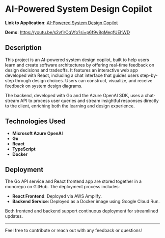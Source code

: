 # AI-Powered System Design Copilot

**Link to Application**: [AI-Powered System Design Copilot](https://main.d2oq7odcbvfay0.amplifyapp.com/)

**Demo**: https://youtu.be/s2vfirCqVfo?si=p6f9v8qMeqfUEhWD

## Description

This project is an AI-powered system design copilot, built to help users learn and create software architectures by offering real-time feedback on design decisions and tradeoffs. It features an interactive web app developed with React, including a chat interface that guides users step-by-step through design choices. Users can construct, visualize, and receive feedback on system design diagrams.

The backend, developed with Go and the Azure OpenAI SDK, uses a chat-stream API to process user queries and stream insightful responses directly to the client, enriching both the learning and design experience.

## Technologies Used

- **Microsoft Azure OpenAI**
- **Go**
- **React**
- **TypeScript**
- **Docker**

## Deployment

The Go API service and React frontend app are stored together in a monorepo on GitHub. The deployment process includes:

- **React Frontend**: Deployed via AWS Amplify.
- **Backend Service**: Deployed as a Docker image using Google Cloud Run.

Both frontend and backend support continuous deployment for streamlined updates.

---

Feel free to contribute or reach out with any feedback or questions!
